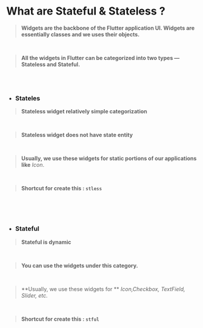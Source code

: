 # What are Stateful & Stateless ?

> **Widgets are the backbone of the Flutter application UI. Widgets are essentially classes and we uses their objects.**
<br>

> **All the widgets in Flutter can be categorized into two types — Stateless and Stateful.** 
<br>
<br>

* ### Stateles

> **Stateless widget relatively simple categorization**
<br>

> **Stateless widget does not have state entity**
<br>

> **Usually, we use these widgets for static portions of our applications like** *Icon*.
<br>

> **Shortcut for create this : ``stless``**
<br>
<br>
<br>

* ### Stateful

> **Stateful is dynamic**
<br>

> **You can use the widgets under this category.**
<br>

> **Usually, we use these widgets for ** *Icon,Checkbox, TextField, Slider, etc.*
<br>

> **Shortcut for create this : ``stful``**
